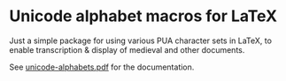 Unicode alphabet macros for LaTeX
=================================

Just a simple package for using various PUA character sets in LaTeX, to enable transcription & display of medieval and other documents.

See [unicode-alphabets.pdf](docs/unicode-alphabets.pdf?raw=true) for the documentation.
